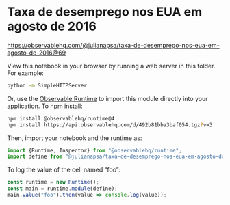 # Taxa de desemprego nos EUA em agosto de 2016

https://observablehq.com/@julianapsa/taxa-de-desemprego-nos-eua-em-agosto-de-2016@69

View this notebook in your browser by running a web server in this folder. For
example:

~~~sh
python -m SimpleHTTPServer
~~~

Or, use the [Observable Runtime](https://github.com/observablehq/runtime) to
import this module directly into your application. To npm install:

~~~sh
npm install @observablehq/runtime@4
npm install https://api.observablehq.com/d/492b81bba3baf054.tgz?v=3
~~~

Then, import your notebook and the runtime as:

~~~js
import {Runtime, Inspector} from "@observablehq/runtime";
import define from "@julianapsa/taxa-de-desemprego-nos-eua-em-agosto-de-2016";
~~~

To log the value of the cell named “foo”:

~~~js
const runtime = new Runtime();
const main = runtime.module(define);
main.value("foo").then(value => console.log(value));
~~~
